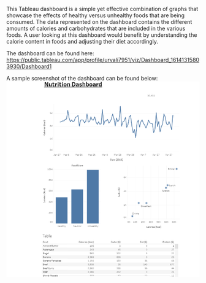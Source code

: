 This Tableau dashboard is a simple yet effective combination of graphs that showcase the effects of healthy versus unhealthy foods that are being consumed. The data represented on the dashboard contains the different amounts of calories and carbohydrates that are included in the various foods. A user looking at this dashboard would benefit by understanding the calorie content in foods and adjusting their diet accordingly. 

The dashboard can be found here: https://public.tableau.com/app/profile/urvali7951/viz/Dashboard_16141315803930/Dashboard1

A sample screenshot of the dashboard can be found below:
![NutritionDashboard](https://github.com/UrvaliS/TableauDashboard/blob/main/NutritionDashboard/NutritionScreenshot.PNG)
